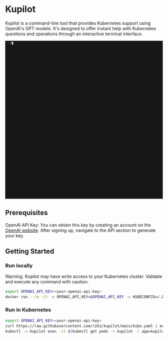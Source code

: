 # Kupilot

Kupilot is a command-line tool that provides Kubernetes support using OpenAI's GPT models. It's designed to offer instant help with Kubernetes questions and operations through an interactive terminal interface.

![Kupilot Demo](docs/demo.gif)

## Prerequisites

OpenAI API Key: You can obtain this key by creating an account on the [OpenAI website](https://platform.openai.com/api-keys/). After signing up, navigate to the API section to generate your key.

## Getting Started

### Run locally

Warning. Kupilot may have write access to your Kubernetes cluster. Validate and execute any command with caution.

```bash
export OPENAI_API_KEY=<your-openai-api-key>
docker run --rm -it -e OPENAI_API_KEY=$OPENAI_API_KEY -e KUBECONFIG=/.kube/config -v ~/.kube:/.kube ghcr.io/r2k1/kupilot:latest kupilot
```

### Run in Kubernetes

```bash
export OPENAI_API_KEY=<your-openai-api-key>
curl https://raw.githubusercontent.com/r2k1/kupilot/main/kube.yaml | envsubst '$OPENAI_API_KEY' | kubectl apply -f -
kubectl -n kupilot exec -it $(kubectl get pods -n kupilot -l app=kupilot -o jsonpath='{.items[0].metadata.name}') -- kupilot
```
